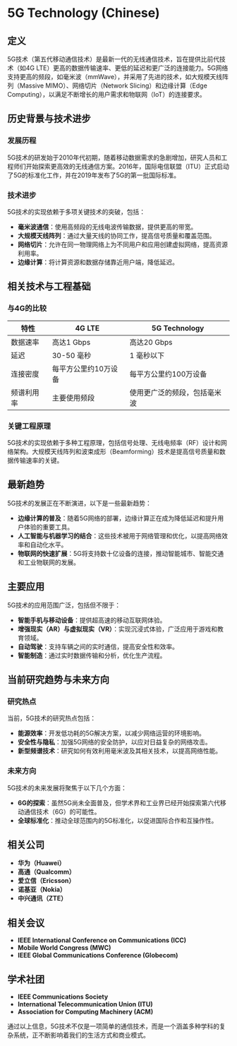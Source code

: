 # 5G Technology (Chinese)

## 定义

5G技术（第五代移动通信技术）是最新一代的无线通信技术，旨在提供比前代技术（如4G LTE）更高的数据传输速率、更低的延迟和更广泛的连接能力。5G网络支持更高的频段，如毫米波（mmWave），并采用了先进的技术，如大规模天线阵列（Massive MIMO）、网络切片（Network Slicing）和边缘计算（Edge Computing），以满足不断增长的用户需求和物联网（IoT）的连接要求。

## 历史背景与技术进步

### 发展历程

5G技术的研发始于2010年代初期，随着移动数据需求的急剧增加，研究人员和工程师们开始探索更高效的无线通信方案。2016年，国际电信联盟（ITU）正式启动了5G的标准化工作，并在2019年发布了5G的第一批国际标准。

### 技术进步

5G技术的实现依赖于多项关键技术的突破，包括：

- **毫米波通信**：使用高频段的无线电波传输数据，提供更高的带宽。
- **大规模天线阵列**：通过大量天线的协同工作，提高信号质量和覆盖范围。
- **网络切片**：允许在同一物理网络上为不同用户和应用创建虚拟网络，提高资源利用率。
- **边缘计算**：将计算资源和数据存储靠近用户端，降低延迟。

## 相关技术与工程基础

### 与4G的比较

| 特性         | 4G LTE         | 5G Technology   |
|--------------|----------------|------------------|
| 数据速率     | 高达1 Gbps     | 高达20 Gbps      |
| 延迟         | 30-50 毫秒     | 1 毫秒以下        |
| 连接密度     | 每平方公里约10万设备 | 每平方公里约100万设备 |
| 频谱利用率   | 主要使用频段   | 使用更广泛的频段，包括毫米波 |

### 关键工程原理

5G技术的实现依赖于多种工程原理，包括信号处理、无线电频率（RF）设计和网络架构。大规模天线阵列和波束成形（Beamforming）技术是提高信号质量和数据传输速率的关键。

## 最新趋势

5G技术的发展正在不断演进，以下是一些最新趋势：

- **边缘计算的普及**：随着5G网络的部署，边缘计算正在成为降低延迟和提升用户体验的重要工具。
- **人工智能与机器学习的结合**：这些技术被用于网络管理和优化，以提高网络效率和自动化水平。
- **物联网的快速扩展**：5G将支持数十亿设备的连接，推动智能城市、智能交通和工业物联网的发展。

## 主要应用

5G技术的应用范围广泛，包括但不限于：

- **智能手机与移动设备**：提供超高速的移动互联网体验。
- **增强现实（AR）与虚拟现实（VR）**：实现沉浸式体验，广泛应用于游戏和教育领域。
- **自动驾驶**：支持车辆之间的实时通信，提高安全性和效率。
- **智能制造**：通过实时数据传输和分析，优化生产流程。

## 当前研究趋势与未来方向

### 研究热点

当前，5G技术的研究热点包括：

- **能源效率**：开发低功耗的5G解决方案，以减少网络运营的环境影响。
- **安全性与隐私**：加强5G网络的安全防护，以应对日益复杂的网络攻击。
- **新型频谱技术**：研究如何有效利用毫米波及其相关技术，以提高网络性能。

### 未来方向

5G技术的未来发展将聚焦于以下几个方面：

- **6G的探索**：虽然5G尚未全面普及，但学术界和工业界已经开始探索第六代移动通信技术（6G）的可能性。
- **全球标准化**：推动全球范围内的5G标准化，以促进国际合作和互操作性。

## 相关公司

- **华为（Huawei）**
- **高通（Qualcomm）**
- **爱立信（Ericsson）**
- **诺基亚（Nokia）**
- **中兴通讯（ZTE）**

## 相关会议

- **IEEE International Conference on Communications (ICC)**
- **Mobile World Congress (MWC)**
- **IEEE Global Communications Conference (Globecom)**

## 学术社团

- **IEEE Communications Society**
- **International Telecommunication Union (ITU)**
- **Association for Computing Machinery (ACM)**

通过以上信息，5G技术不仅是一项简单的通信技术，而是一个涵盖多种学科的复杂系统，正不断影响着我们的生活方式和商业模式。